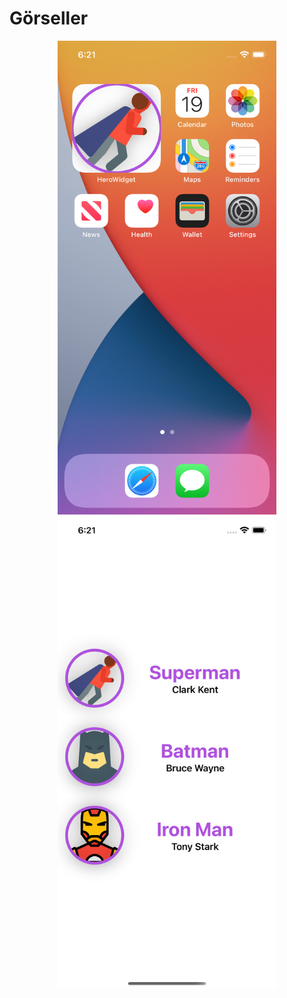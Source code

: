 # Görseller

<p align="center">
  <img src="1.png" width="350">
  <img src="2.png" width="350">
</p>
